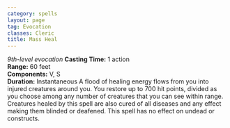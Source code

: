 ```yaml
---
category: spells
layout: page
tag: Evocation
classes: Cleric
title: Mass Heal 
---
```

_9th-level evocation_ 
**Casting Time:** 1 action    
**Range:** 60 feet    
**Components:** V, S    
**Duration:** Instantaneous 
A flood of healing energy flows from you into injured creatures around you. You restore up to 700 hit points, divided as you choose among any number of creatures that you can see within range. Creatures healed by this spell are also cured of all diseases and any effect making them blinded or deafened. This spell has no effect on undead or constructs. 